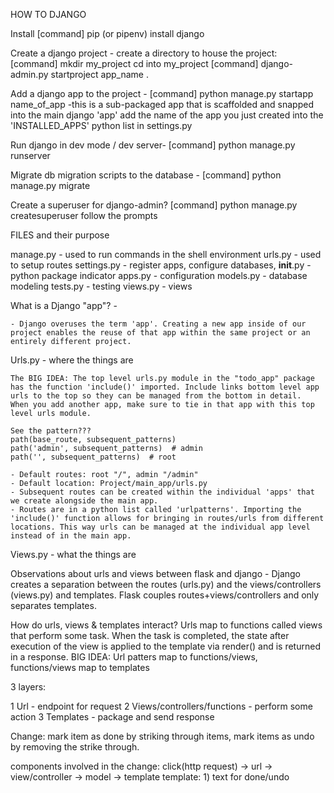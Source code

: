 HOW TO DJANGO

Install
	[command] pip (or pipenv) install django

Create a django project -
	create a directory to house the project: [command] mkdir my_project
	cd into my_project
	[command] django-admin.py startproject app_name .

Add a django app to the project - 
	[command] python manage.py startapp name_of_app 
		-this is a sub-packaged app that is scaffolded and snapped into the main django 'app'
	add the name of the app you just created into the 'INSTALLED_APPS' python list in settings.py

Run django in dev mode / dev server- 
	[command] python manage.py runserver

Migrate db migration scripts to the database - 
	[command] python manage.py migrate

Create a superuser for django-admin?
	[command] python manage.py createsuperuser
	follow the prompts

FILES and their purpose

manage.py - used to run commands in the shell environment
urls.py - used to setup routes
settings.py - register apps, configure databases, 
__init__.py - python package indicator
apps.py - configuration
models.py - database modeling
tests.py - testing
views.py - views


What is a Django "app"? -

	- Django overuses the term 'app'. Creating a new app inside of our project enables the reuse of that app within the same project or an entirely different project.

Urls.py - where the things are

	The BIG IDEA: The top level urls.py module in the "todo_app" package has the function 'include()' imported. Include links bottom level app urls to the top so they can be managed from the bottom in detail.
	When you add another app, make sure to tie in that app with this top level urls module.
	
	See the pattern???
	path(base_route, subsequent_patterns)
	path('admin', subsequent_patterns)  # admin
	path('', subsequent_patterns)  # root

	- Default routes: root "/", admin "/admin"
	- Default location: Project/main_app/urls.py
	- Subsequent routes can be created within the individual 'apps' that we create alongside the main app. 
	- Routes are in a python list called 'urlpatterns'. Importing the 'include()' function allows for bringing in routes/urls from different locations. This way urls can be managed at the individual app level instead of in the main app.

Views.py - what the things are

Observations about urls and views between flask and django -
Django creates a separation between the routes (urls.py) and the views/controllers (views.py) and templates.
Flask couples routes+views/controllers and only separates templates.


How do urls, views & templates interact? Urls map to functions called views that perform some task. When the task is completed, the state after execution of the view is applied to the template via render() and is returned in a response.
BIG IDEA: Url patters map to functions/views, functions/views map to templates

3 layers:

1 Url - endpoint for request
2 Views/controllers/functions - perform some action
3 Templates - package and send response

Change: mark item as done by striking through items, mark items as undo by removing the strike through.

components involved in the change: click(http request) -> url -> view/controller -> model -> template
template: 1) text for done/undo